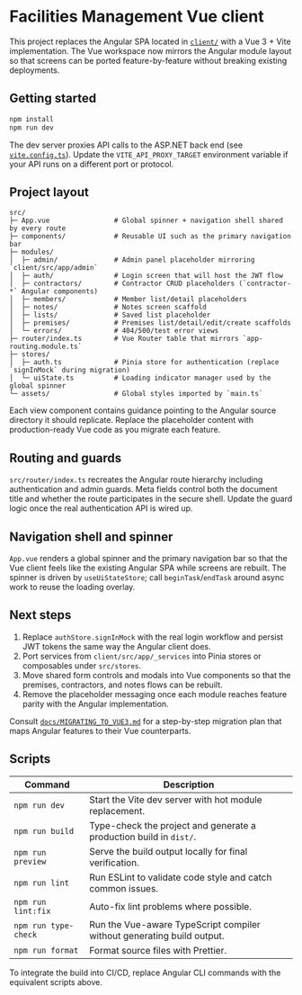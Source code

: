 # Facilities Management Vue client

This project replaces the Angular SPA located in [`client/`](../client/) with a Vue 3 + Vite implementation. The Vue workspace
now mirrors the Angular module layout so that screens can be ported feature-by-feature without breaking existing deployments.

## Getting started

```sh
npm install
npm run dev
```

The dev server proxies API calls to the ASP.NET back end (see [`vite.config.ts`](./vite.config.ts)). Update the
`VITE_API_PROXY_TARGET` environment variable if your API runs on a different port or protocol.

## Project layout

```
src/
├─ App.vue                # Global spinner + navigation shell shared by every route
├─ components/            # Reusable UI such as the primary navigation bar
├─ modules/
│  ├─ admin/              # Admin panel placeholder mirroring `client/src/app/admin`
│  ├─ auth/               # Login screen that will host the JWT flow
│  ├─ contractors/        # Contractor CRUD placeholders (`contractor-*` Angular components)
│  ├─ members/            # Member list/detail placeholders
│  ├─ notes/              # Notes screen scaffold
│  ├─ lists/              # Saved list placeholder
│  ├─ premises/           # Premises list/detail/edit/create scaffolds
│  └─ errors/             # 404/500/test error views
├─ router/index.ts        # Vue Router table that mirrors `app-routing.module.ts`
├─ stores/
│  ├─ auth.ts             # Pinia store for authentication (replace `signInMock` during migration)
│  └─ uiState.ts          # Loading indicator manager used by the global spinner
└─ assets/                # Global styles imported by `main.ts`
```

Each view component contains guidance pointing to the Angular source directory it should replicate. Replace the placeholder
content with production-ready Vue code as you migrate each feature.

## Routing and guards

`src/router/index.ts` recreates the Angular route hierarchy including authentication and admin guards. Meta fields control both
the document title and whether the route participates in the secure shell. Update the guard logic once the real authentication
API is wired up.

## Navigation shell and spinner

`App.vue` renders a global spinner and the primary navigation bar so that the Vue client feels like the existing Angular SPA
while screens are rebuilt. The spinner is driven by `useUiStateStore`; call `beginTask`/`endTask` around async work to reuse the
loading overlay.

## Next steps

1. Replace `authStore.signInMock` with the real login workflow and persist JWT tokens the same way the Angular client does.
2. Port services from `client/src/app/_services` into Pinia stores or composables under `src/stores`.
3. Move shared form controls and modals into Vue components so that the premises, contractors, and notes flows can be rebuilt.
4. Remove the placeholder messaging once each module reaches feature parity with the Angular implementation.

Consult [`docs/MIGRATING_TO_VUE3.md`](../docs/MIGRATING_TO_VUE3.md) for a step-by-step migration plan that maps Angular features
to their Vue counterparts.

## Scripts

| Command              | Description                                                            |
| -------------------- | ---------------------------------------------------------------------- |
| `npm run dev`        | Start the Vite dev server with hot module replacement.                 |
| `npm run build`      | Type-check the project and generate a production build in `dist/`.     |
| `npm run preview`    | Serve the build output locally for final verification.                 |
| `npm run lint`       | Run ESLint to validate code style and catch common issues.             |
| `npm run lint:fix`   | Auto-fix lint problems where possible.                                 |
| `npm run type-check` | Run the Vue-aware TypeScript compiler without generating build output. |
| `npm run format`     | Format source files with Prettier.                                     |

To integrate the build into CI/CD, replace Angular CLI commands with the equivalent scripts above.
